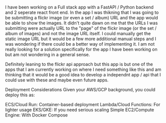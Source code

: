 I have been working on a Full stack app with a FastAPI / Python backend and 2 seperate react front end. In the app I was thikning that I was going to be submitting a flickr image (or even a set / album) URL and the app would be able to show the images. It didn't quite dawn on me that the URLs I was submitting were actually URL to the "page" of the flickr image (or the set / album of images) and not the image URL itself. I could manually get the static image URL but it would be a few more additional manual steps and I was wondering if there could be a better way of implementing it. I am not really looking for a solution specifically for the app I have been working on but am not wondering in a general sense.

Definitely leaning to the flickr api approach but this app is but one of the apps that I am currently working on where I need something like this and am thinking that it would be a good idea to develop a independnt app / api that I could use with these and maybe even future apps.

Deployment Considerations
Given your AWS/GCP background, you could deploy this as:

ECS/Cloud Run: Container-based deployment
Lambda/Cloud Functions: For lighter usage
EKS/GKE: If you need serious scaling
Simple EC2/Compute Engine: With Docker Compose
